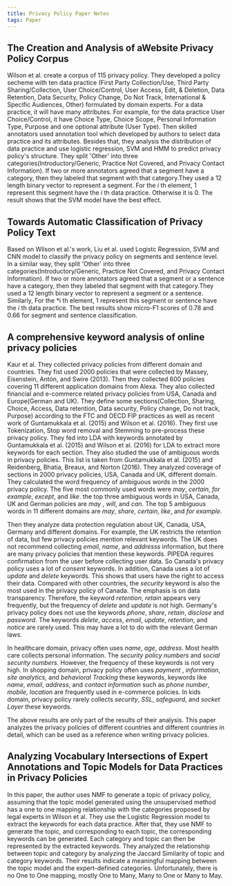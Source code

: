 ```yaml
---
title: Privacy Policy Paper Notes
tags: Paper
---
```


The Creation and Analysis of aWebsite Privacy Policy Corpus
-----------------------------------------------------------

Wilson et al. create a corpus of 115 privacy policy. They developed a policy secheme with ten data practice (First Party Collection/Use, Third Party Sharing/Collection, User Choice/Control, User Access, Edit, & Deletion, Data Retention, Data Security, Policy Change, Do Not Track, International & Specific Audiences, Other) formulated by domain experts. For a data practice, it will have many attributes. For example, for the data practice User Choice/Control, it have Choice Type, Choice Scope, Personal Information Type, Purpose and one optional attribute (User Type). Then skilled annotators used annotation tool which developed by authors to select data practice and its attributes. Besides that, they analysis the distribution of data practice and use logistic regression, SVM and HMM to predict privacy policy's structure. They split 'Other' into three categories(Introductory/Generic, Practice Not Covered, and Privacy Contact Information). If two or more annotators agreed that a segment have a category, then they labeled that segment with that category.They used a 12 length binary vector to represent a segment. For the *i* th element, 1 represent this segment have the *i* th data practice. Otherwise it is 0. The result shows that the SVM model have the best effect.

Towards Automatic Classification of Privacy Policy Text
-------------------------------------------------------

Based on Wilson et al.'s work, Liu et al. used Logistc Regression, SVM and CNN model to classify the privacy policy on segments and sentence level. In a similar way, they split 'Other' into three categories(Introductory/Generic, Practice Not Covered, and Privacy Contact Information). If two or more annotators agreed that a segment or a sentence have a category, then they labeled that segment with that category.They used a 12 length binary vector to represent a segment or a sentence. Similarly, For the *i th element, 1 represent this segment or sentence have the *i* th data practice. The best results show micro-F1 scores of 0.78 and 0.66 for segment and sentence classification.

A comprehensive keyword analysis of online privacy policies
-----------------------------------------------------------

Kaur et al. They collected privacy policies from different domain and countries.
They fist used 2000 policies that were collected by Massey, Eisenstein, Antón, and Swire (2013).  Then they collected 600 policies covering 11 different application domains from Alexa. They also collected financial and e-commerce related privacy policies from USA, Canada and Europe(German and UK). They define some sections(Collection, Sharing, Choice, Access, Data retention, Data security, Policy change, Do not track, Purpose) according to the FTC and OECD FIP practices as well as recent work of Guntamukkala et al. (2015) and Wilson et al. (2016). They first use Tokenization, Stop word removal and Stemming to pre-process these privacy policy. They fed into LDA with keywords annotated by Guntamukkala et al. (2015) and Wilson et al. (2016) for LDA to extract more keywords for each section. They also studied the use of ambiguous words in privacy policies. This list is taken from Guntamukkala et al. (2015) and Reidenberg, Bhatia, Breaux, and Norton (2016). They analyzed coverage of sections in 2000 privacy policies, USA, Canada and UK, different domain. They calculated the word frequency of ambiguous words in the 2000 privacy policy. The five most commonly used words were *may*, *certain*, *for example*, *except*, and *like*. the top three ambiguous words in USA, Canada, UK and German policies are *may* , *will*, and *can*. The top 5 ambiguous words in 11 different domains are *may*, *share*, *certain*, *like*, and *for example*. 

Then they analyze data protection regulation about UK, Canada, USA, Germany and different domains. For example, the UK restricts the retention of data, but few privacy policies mention relevant keywords. The UK does not recommend collecting *email*, *name*, and *addresss* information, but there are many privacy policies that mention these keywords. PIPEDA requires confirmation from the user before collecting user data. So Canada's privacy policy uses a lot of *consent* keywords. In addition, Canada uses a lot of *update* and *delete* keywords. This shows that users have the right to access their data. Compared with other countries, the *security* keyword is also the most used in the privacy policy of Canada. The emphasis is on data transparency. Therefore, the keyword *retention*, *retain* appears very frequently, but the frequency of *delete* and *update* is not high. Germany's privacy policy does not use the keywords *phone*, *share*, *retain*, *disclose* and *password*. The keywords *delete*, *access*, *email*, *update*, *retention*, and *notice* are rarely used. This may have a lot to do with the relevant German laws.

In healthcare domain, privacy often uses *name*, *age*, *address*. Most health care collects personal information. The *security policy numbers* and s*ocial security numbers*. However, the frequency of these keywords is not very high. In shopping domain, privacy policy often uses *payment* , *information*, *site analytics*, and *behavioral* *Tracking* these keywords, keywords like *name*, *email*, *address*, and *contact information* such as *phone number*, *mobile*, *location* are frequently used in e-commerce policies. In kids domain, privacy policy rarely collects *security*, *SSL*, *safeguard*, and *socket Layer* these keywords.

The above results are only part of the results of their analysis. This paper analyzes the privacy policies of different countries and different countries in detail, which can be used as a reference when writing privacy policies.

Analyzing Vocabulary Intersections of Expert Annotations and Topic Models for Data Practices in Privacy Policies
------------------------------------------------------------------------

In this paper, the author uses NMF to generate a topic of privacy policy, assuming that the topic model generated using the unsupervised method has a one to one mapping relationship with the categories proposed by legal experts in Wilson et al. They use the Logistic Regression model to extract the keywords for each data practice. After that, they use NMF to generate the topic, and corresponding to each topic, the corresponding keywords can be generated. Each category and topic can then be represented by the extracted keywords. They analyzed the relationship between topic and category by analyzing the Jaccard Similarity of topic and category keywords. Their results indicate a meaningful mapping between the topic model and the expert-defined categories. Unfortunately, there is no One to One mapping, mostly One to Many, Many to One or Many to May.

